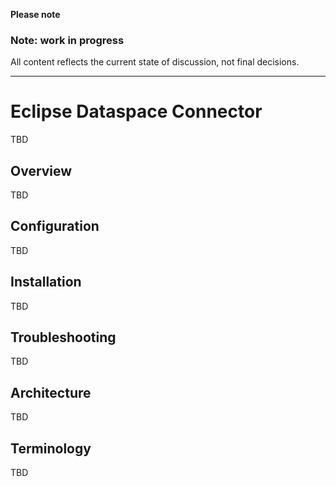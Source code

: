 **Please note**
### Note: work in progress
All content reflects the current state of discussion, not final decisions.

---

# Eclipse Dataspace Connector

TBD

## Overview

TBD

## Configuration

TBD

## Installation

TBD

## Troubleshooting

TBD

## Architecture

TBD

## Terminology

TBD
